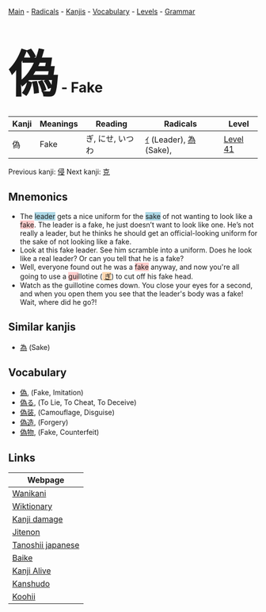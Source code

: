 <style> bigfont {font-size: 100px}</style>
[Main](../README.md) -
[Radicals](../radicals.md) -
[Kanjis](../kanjis.md) -
[Vocabulary](../vocabulary.md) -
[Levels](../levels.md) -
[Grammar](../grammar.md)
# <bigfont> 偽</bigfont> - Fake 

| Kanji | Meanings | Reading | Radicals | Level |
| --- | --- | --- | --- | --- |
| 偽 | Fake | ぎ, にせ, いつわ | [ｲ](../radicals/ｲ.md) (Leader), [為](../radicals/為.md) (Sake),  | [Level 41](../levels/wk_level41.md) |

Previous kanji: [侵](侵.md) Next kanji: [克](克.md) 

## Mnemonics
 * The <span style="background-color:#ADD8E6"> leader</span> gets a nice uniform for the <span style="background-color:#ADD8E6"> sake</span> of not wanting to look like a <span style="background-color:#ffcccb"> fake</span>. The leader is a fake, he just doesn’t want to look like one. He’s not really a leader, but he thinks he should get an official-looking uniform for the sake of not looking like a fake.
* Look at this fake leader. See him scramble into a uniform. Does he look like a real leader? Or can you tell that he is a fake?
* Well, everyone found out he was a <span style="background-color:#ffcccb"> fake</span> anyway, and now you're all going to use a <span style="background-color:#ffcccb"> gui</span>llotine (<span style="background-color:#fed8b1"> [ぎ](https://jisho.org/search/ぎ)</span>) to cut off his fake head.
* Watch as the guillotine comes down. You close your eyes for a second, and when you open them you see that the leader's body was a fake! Wait, where did he go?!


## Similar kanjis
 * [為](為.md) (Sake)


## Vocabulary
 * [偽](../vocabulary/偽.md), (Fake, Imitation)
* [偽る](../vocabulary/偽.md), (To Lie, To Cheat, To Deceive)
* [偽装](../vocabulary/偽.md), (Camouflage, Disguise)
* [偽造](../vocabulary/偽.md), (Forgery)
* [偽物](../vocabulary/偽.md), (Fake, Counterfeit)



## Links 

| Webpage |
| --- |
| [Wanikani          ](https://www.wanikani.com/kanji/偽) |
| [Wiktionary        ](https://en.wiktionary.org/wiki/偽) |
| [Kanji damage      ](http://www.kanjidamage.com/kanji/search?utf8=✓&q=偽) |
| [Jitenon           ](https://jitenon.com/kanji/偽) |
| [Tanoshii japanese ](https://www.tanoshiijapanese.com/dictionary/kanji.cfm?k=偽) |
| [Baike             ](https://baike.baidu.com/item/偽) |
| [Kanji Alive       ](https://app.kanjialive.com/偽) |
| [Kanshudo          ](https://www.kanshudo.com/searchmn?q=偽) |
| [Koohii            ](https://kanji.koohii.com/study/kanji/偽) |
